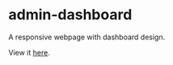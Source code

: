 # admin-dashboard
A responsive webpage with dashboard design.

View it [here](https://ispervoykin.github.io/admin-dashboard/).
